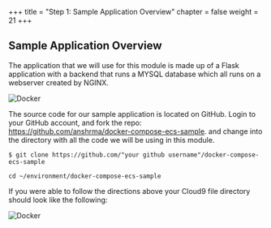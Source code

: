 +++
title = "Step 1: Sample Application Overview"
chapter = false
weight = 21
+++

## Sample Application Overview

The application that we will use for this module is made up of a Flask application with a backend that runs a MYSQL database which all runs on a webserver created by NGINX. 

![Docker](/images/application-overview.png)

The source code for our sample application is located on GitHub. Login to your GitHub account, and fork the repo: https://github.com/anshrma/docker-compose-ecs-sample. and change into the directory with all the code we will be using in this module. 

```
$ git clone https://github.com/"your github username"/docker-compose-ecs-sample
```
```
cd ~/environment/docker-compose-ecs-sample
```

If you were able to follow the directions above your Cloud9 file directory should look like the following:

![Docker](/images/docker-clone.png)